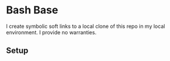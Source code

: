 # Bash Base

I create symbolic soft links to a local clone of this repo in my local environment. I provide no warranties.

## Setup


